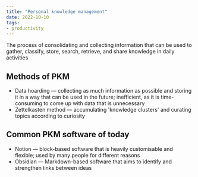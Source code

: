 ```yaml
---
title: "Personal knowledge management"
date: 2022-10-10
tags:
- productivity
---
```


The process of consolidating and collecting information that can be used to gather, classify, store, search, retrieve, and share knowledge in daily activities

## Methods of PKM
- Data hoarding — collecting as much information as possible and storing it in a way that can be used in the future; inefficient, as it is time-consuming to come up with data that is unnecessary
- Zettelkasten method — accumulating 'knowledge clusters' and curating topics according to curiosity

## Common PKM software of today
- Notion — block-based software that is heavily customisable and flexible; used by many people for different reasons
- Obsidian — Markdown-based software that aims to identify and strengthen links between ideas